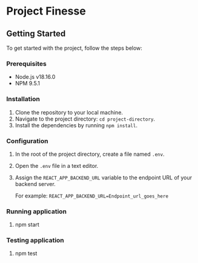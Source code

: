 # Project Finesse

## Getting Started

To get started with the project, follow the steps below:

### Prerequisites

- Node.js v18.16.0
- NPM 9.5.1

### Installation

1. Clone the repository to your local machine.
2. Navigate to the project directory: `cd project-directory`.
3. Install the dependencies by running `npm install`.

### Configuration

1. In the root of the project directory, create a file named `.env`.
2. Open the `.env` file in a text editor.
3. Assign the `REACT_APP_BACKEND_URL` variable to the endpoint URL of your backend server.

   For example: `REACT_APP_BACKEND_URL=Endpoint_url_goes_here`

### Running application

1. npm start

### Testing application

1. npm test
